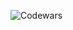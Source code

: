 ![Codewars](https://github.r2v.ch/codewars?user=venuselite&name=true&hide_clan=true&top_languages=true&stroke=rgb(6,64,43)&theme=solarized_dark)


<!--
**venuselite/venuselite** is a ✨ _special_ ✨ repository because its `README.md` (this file) appears on your GitHub profile.

Here are some ideas to get you started:

- 🔭 I’m currently working on ...
- 🌱 I’m currently learning ...
- 👯 I’m looking to collaborate on ...
- 🤔 I’m looking for help with ...
- 💬 Ask me about ...
- 📫 How to reach me: ...
- 😄 Pronouns: ...
- ⚡ Fun fact: ...
-->
